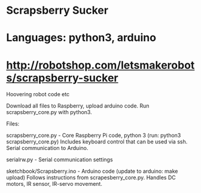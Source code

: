 # Scrapsberry Sucker
# Languages: python3, arduino
# http://robotshop.com/letsmakerobots/scrapsberry-sucker

Hoovering robot code etc

Download all files to Raspberry, upload arduino code. Run scrapsberry_core.py with python3.

Files:

scrapsberry_core.py - Core Raspberry Pi code, python 3 (run: python3 scrapsberry_core.py)
Includes keyboard control that can be used via ssh. Serial communication to Arduino.

serialrw.py - Serial communication settings

sketchbook/Scrapsberry.ino - Arduino code (update to arduino: make upload)
Follows instructions from scrapesberry_core.py. Handles DC motors, IR sensor, IR-servo movement.
